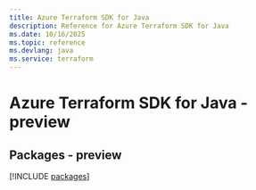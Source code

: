 ```yaml
---
title: Azure Terraform SDK for Java
description: Reference for Azure Terraform SDK for Java
ms.date: 10/16/2025
ms.topic: reference
ms.devlang: java
ms.service: terraform
---
```

# Azure Terraform SDK for Java - preview
## Packages - preview
[!INCLUDE [packages](terraform-index.md)]